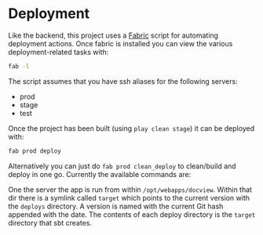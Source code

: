 Deployment
==========

Like the backend, this project uses a [Fabric](http://www.fabfile.org/) script for automating deployment actions.
Once fabric is installed you can view the various deployment-related tasks with:

```bash
fab -l
```

The script assumes that you have ssh aliases for the following servers:

 - prod
 - stage
 - test 
 
Once the project has been built (using `play clean stage`) it can be deployed with:

```bash
fab prod deploy
```

Alternatively you can just do `fab prod clean_deploy` to clean/build and deploy in one go. Currently the
available commands are:

One the server the app is run from within `/opt/webapps/docview`. Within that dir there is a symlink called `target` which
points to the current version with the `deploys` directory. A version is named with the current Git hash appended
with the date. The contents of each deploy directory is the `target` directory that sbt creates.
